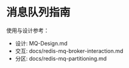 # 消息队列指南

使用与设计参考：
- 设计: MQ-Design.md
- 交互: docs/redis-mq-broker-interaction.md
- 分区: docs/redis-mq-partitioning.md
